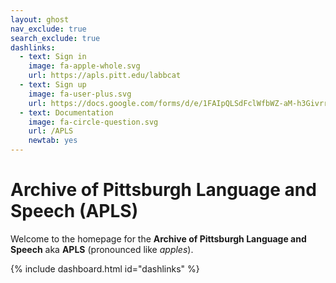 ```yaml
---
layout: ghost
nav_exclude: true
search_exclude: true
dashlinks:
  - text: Sign in
    image: fa-apple-whole.svg
    url: https://apls.pitt.edu/labbcat
  - text: Sign up
    image: fa-user-plus.svg
    url: https://docs.google.com/forms/d/e/1FAIpQLSdFclWfbWZ-aM-h3Givrr4mH9T4MjyWaeQ-TpTMriC5mOcoqw/viewform?usp=sf_link
  - text: Documentation
    image: fa-circle-question.svg
    url: /APLS
    newtab: yes
---
```


<!-- To be injected via <iframe> into https://apls.pitt.edu/ -->

# Archive of Pittsburgh Language and Speech (APLS)

Welcome to the homepage for the **Archive of Pittsburgh Language and Speech** aka **APLS** (pronounced like _apples_).

{% include dashboard.html id="dashlinks" %}

